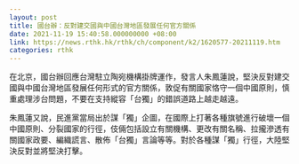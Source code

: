 ```yaml
---
layout: post
title: 國台辦：反對建交國與中國台灣地區發展任何官方關係
date: 2021-11-19 15:40:58.000000000 +08:00
link: https://news.rthk.hk/rthk/ch/component/k2/1620577-20211119.htm
categories: rthk
---
```


在北京，國台辦回應台灣駐立陶宛機構掛牌運作，發言人朱鳳蓮說，堅決反對建交國與中國台灣地區發展任何形式的官方關係，敦促有關國家恪守一個中國原則，慎重處理涉台問題，不要在支持縱容「台獨」的錯誤道路上越走越遠。

朱鳳蓮又說，民進黨當局出於謀「獨」企圖，在國際上打著各種旗號進行破壞一個中國原則、分裂國家的行徑，伎倆包括設立有關機構、更改有關名稱、拉攏滲透有關國家政要、編織謊言、散佈「台獨」言論等等。對於各種謀「獨」行徑，大陸堅決反對並將堅決打擊。
